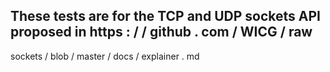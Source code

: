 These
tests
are
for
the
TCP
and
UDP
sockets
API
proposed
in
https
:
/
/
github
.
com
/
WICG
/
raw
-
sockets
/
blob
/
master
/
docs
/
explainer
.
md
